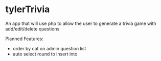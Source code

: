# tylerTrivia
An app that will use php to allow the user to generate a trivia game with add/edit/delete questions

Planned Features:
- order by cat on admin question list
- auto select round to insert into

